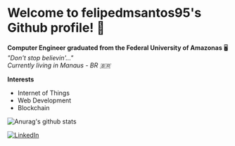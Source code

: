 # Welcome to felipedmsantos95's Github profile! 📁



<p align="center">
  
  <b>Computer Engineer graduated from the Federal University of Amazonas</b>  🖥️ 
  </br>
  <i>"Don't stop believin'..."</i>
  </br>
  <i>Currently living in Manaus - BR 🇧🇷</i>
</p>


**Interests**

- Internet of Things
- Web Development
- Blockchain

![Anurag's github stats](https://github-readme-stats.vercel.app/api?username=felipedmsantos95&hide=["contribs","prs","issues"])


<a href="https://www.linkedin.com/in/felipe-santos-14a781143/" target="_blank"><img src="https://img.shields.io/badge/LinkedIn-%230077B5.svg?&style=flat-square&logo=linkedin&logoColor=white" alt="LinkedIn"></a>
